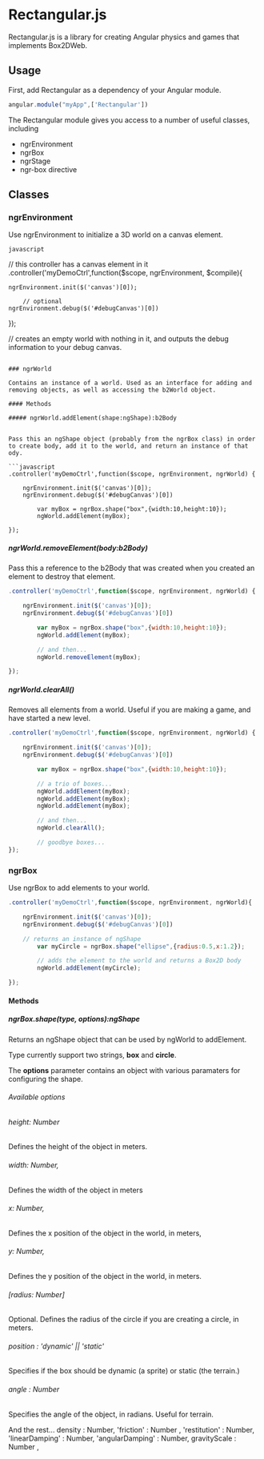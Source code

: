 Rectangular.js
=====

Rectangular.js is a library for creating Angular physics and games that implements Box2DWeb.


Usage
---

First, add Rectangular as a dependency of your Angular module.

```javascript
angular.module("myApp",['Rectangular'])
```

The Rectangular module gives you access to a number of useful classes, including

- ngrEnvironment
- ngrBox
- ngrStage
- ngr-box directive


Classes
---

### ngrEnvironment


Use ngrEnvironment to initialize a 3D world on a canvas element. 


```javascript```

// this controller has a canvas element in it
.controller('myDemoCtrl',function($scope, ngrEnvironment, $compile){

    ngrEnvironment.init($('canvas')[0]);

 		// optional
    ngrEnvironment.debug($('#debugCanvas')[0])

});

// creates an empty world with nothing in it, and outputs the debug information to your debug canvas.
```

### ngrWorld

Contains an instance of a world. Used as an interface for adding and removing objects, as well as accessing the b2World object.	

#### Methods

##### ngrWorld.addElement(shape:ngShape):b2Body


Pass this an ngShape object (probably from the ngrBox class) in order to create body, add it to the world, and return an instance of that ody.

```javascript
.controller('myDemoCtrl',function($scope, ngrEnvironment, ngrWorld) {

    ngrEnvironment.init($('canvas')[0]);
    ngrEnvironment.debug($('#debugCanvas')[0])

		var myBox = ngrBox.shape("box",{width:10,height:10});
		ngWorld.addElement(myBox);

});
```

##### ngrWorld.removeElement(body:b2Body)

Pass this a reference to the b2Body that was created when you created an element to destroy that element.

```javascript
.controller('myDemoCtrl',function($scope, ngrEnvironment, ngrWorld) {

    ngrEnvironment.init($('canvas')[0]);
    ngrEnvironment.debug($('#debugCanvas')[0])

		var myBox = ngrBox.shape("box",{width:10,height:10});
		ngWorld.addElement(myBox);

		// and then...
		ngWorld.removeElement(myBox);

});
```


##### ngrWorld.clearAll()

Removes all elements from a world. Useful if you are making a game, and have started a new level.

```javascript
.controller('myDemoCtrl',function($scope, ngrEnvironment, ngrWorld) {

    ngrEnvironment.init($('canvas')[0]);
    ngrEnvironment.debug($('#debugCanvas')[0])

		var myBox = ngrBox.shape("box",{width:10,height:10});

		// a trio of boxes...
		ngWorld.addElement(myBox);
		ngWorld.addElement(myBox);
		ngWorld.addElement(myBox);

		// and then...
		ngWorld.clearAll();

		// goodbye boxes...
});
```

### ngrBox

Use ngrBox to add elements to your world.

```javascript
.controller('myDemoCtrl',function($scope, ngrEnvironment, ngrWorld){

    ngrEnvironment.init($('canvas')[0]);
    ngrEnvironment.debug($('#debugCanvas')[0])

    // returns an instance of ngShape
		var myCircle = ngrBox.shape("ellipse",{radius:0.5,x:1.2});

		// adds the element to the world and returns a Box2D body
		ngWorld.addElement(myCircle);

});
```

#### Methods

##### ngrBox.shape(type, options):ngShape

Returns an ngShape object that can be used by ngWorld to addElement.

Type currently support two strings, **box** and **circle**.

The **options** parameter contains an object with various paramaters for configuring the shape.

###### Available options

###### height: Number

Defines the height of the object in meters.

###### width: Number,

Defines the width of the object in meters

###### x: Number,

Defines the x position of the object in the world, in meters,

###### y: Number,

Defines the y position of the object in the world, in meters.

###### [radius: Number]

Optional. Defines the radius of the circle if you are creating a circle, in meters.

###### position : 'dynamic' || 'static'

Specifies if the box should be dynamic (a sprite) or static (the terrain.)

###### angle : Number

Specifies the angle of the object, in radians. Useful for terrain.

And the rest...
density : Number,
'friction' : Number ,
'restitution' : Number,
'linearDamping' : Number,
'angularDamping' : Number,
gravityScale : Number ,

